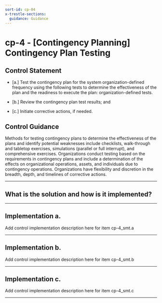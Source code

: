 ```yaml
---
sort-id: cp-04
x-trestle-sections:
  guidance: Guidance
---
```


# cp-4 - \[Contingency Planning\] Contingency Plan Testing

## Control Statement

- \[a.\] Test the contingency plan for the system organization-defined frequency using the following tests to determine the effectiveness of the plan and the readiness to execute the plan: organization-defined tests.

- \[b.\] Review the contingency plan test results; and

- \[c.\] Initiate corrective actions, if needed.

## Control Guidance

Methods for testing contingency plans to determine the effectiveness of the plans and identify potential weaknesses include checklists, walk-through and tabletop exercises, simulations (parallel or full interrupt), and comprehensive exercises. Organizations conduct testing based on the requirements in contingency plans and include a determination of the effects on organizational operations, assets, and individuals due to contingency operations. Organizations have flexibility and discretion in the breadth, depth, and timelines of corrective actions.

______________________________________________________________________

## What is the solution and how is it implemented?

<!-- Please leave this section blank and enter implementation details in the parts below. -->

______________________________________________________________________

## Implementation a.

Add control implementation description here for item cp-4_smt.a

______________________________________________________________________

## Implementation b.

Add control implementation description here for item cp-4_smt.b

______________________________________________________________________

## Implementation c.

Add control implementation description here for item cp-4_smt.c

______________________________________________________________________
